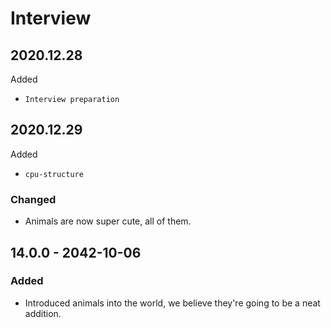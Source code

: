 # Interview

## 2020.12.28

Added

* `Interview preparation`

## 2020.12.29

Added

- `cpu-structure`



### Changed

* Animals are now super cute, all of them.

## 14.0.0 - 2042-10-06

### Added

* Introduced animals into the world, we believe they're going to be a neat addition.

